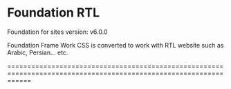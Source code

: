 # Foundation RTL
Foundation for sites version: v6.0.0

Foundation Frame Work CSS is converted to work with RTL website such as Arabic, Persian... etc.




==================================================================================================================